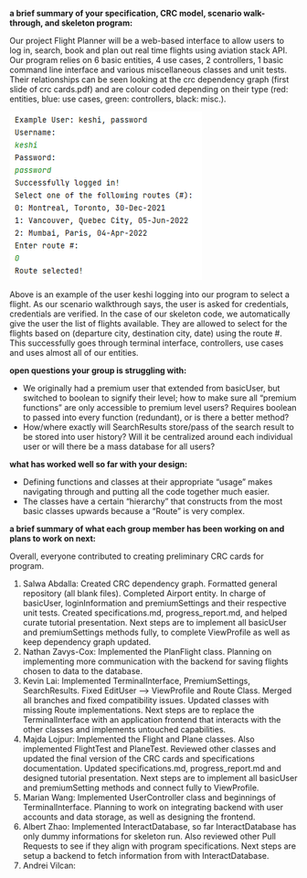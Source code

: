 **a brief summary of your specification, CRC model, scenario walk-through, and skeleton program:**

Our project Flight Planner will be a web-based interface to allow users to log in, search, book and plan out real time flights using aviation stack API. Our program relies on 6 basic entities, 4 use cases, 2 controllers, 1 basic command line interface and various miscellaneous classes and unit tests. Their relationships can be seen looking at the crc dependency graph (first slide of crc cards.pdf) and are colour coded depending on their type (red: entities, blue: use cases, green: controllers, black: misc.). 

![alt text](https://github.com/CSC207-UofT/course-project-kamamans/blob/main/skeleton_walkthrough_example.png)

Above is an example of the user keshi logging into our program to select a flight. As our scenario walkthrough says, the user is asked for credentials, credentials are verified. In the case of our skeleton code, we automatically give the user the list of flights available. They are allowed to select for the flights based on (departure city, destination city, date) using the route #. This successfully goes through terminal interface, controllers, use cases and uses almost all of our entities. 

**open questions your group is struggling with:**

* We originally had a premium user that extended from basicUser, but switched to boolean to signify their level; how to make sure all “premium functions” are only accessible to premium level users? Requires boolean to passed into every function (redundant), or is there a better method? 
* How/where exactly will SearchResults store/pass of the search result to be stored into user history? Will it be centralized around each individual user or will there be a mass database for all users? 

**what has worked well so far with your design:**

* Defining functions and classes at their appropriate “usage” makes navigating through and putting all the code together much easier.  
* The classes have a certain “hierarchy” that constructs from the most basic classes upwards because a “Route” is very complex. 

**a brief summary of what each group member has been working on and plans to work on next:**

Overall, everyone contributed to creating preliminary CRC cards for program. 

1. Salwa Abdalla: Created CRC dependency graph. Formatted general repository (all blank files). Completed Airport entity. In charge of basicUser, loginInformation and premiumSettings and their respective unit tests. Created specifications.md, progress_report.md, and helped curate tutorial presentation. Next steps are to implement all basicUser and premiumSettings methods fully, to complete ViewProfile as well as keep dependency graph updated. 
2. Nathan Zavys-Cox: Implemented the PlanFlight class. Planning on implementing more communication with the backend for saving flights chosen to data to the database. 
3. Kevin Lai: Implemented TerminalInterface, PremiumSettings, SearchResults. Fixed EditUser --> ViewProfile and Route Class. Merged all branches and fixed compatibility issues. Updated classes with missing Route implementations. Next steps are to replace the TerminalInterface with an application frontend that interacts with the other classes and implements untouched capabilities.  
4. Majda Lojpur: Implemented the Flight and Plane classes. Also implemented FlightTest and PlaneTest. Reviewed other classes and updated the final version of the CRC cards and specifications documentation. Updated specifications.md, progress_report.md and designed tutorial presentation. Next steps are to implement all basicUser and premiumSetting methods and connect fully to ViewProfile.  
5. Marian Wang: Implemented UserController class and beginnings of TerminalInterface. Planning to work on integrating backend with user accounts and data storage, as well as designing the frontend. 
6. Albert Zhao: Implemented InteractDatabase, so far InteractDatabase has only dummy informations for skeleton run. Also reviewed other Pull Requests to see if they align with program specifications.  Next steps are setup a backend to fetch information from with InteractDatabase.
7. Andrei Vilcan: 
